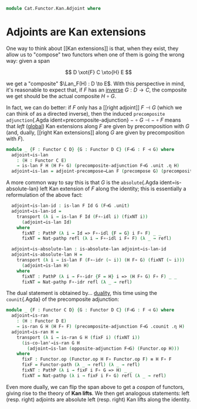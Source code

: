 <!--
```agda
open import Cat.Functor.Kan.Duality
open import Cat.Functor.Kan.Global
open import Cat.Instances.Functor
open import Cat.Functor.Kan.Base
open import Cat.Functor.Adjoint
open import Cat.Functor.Compose
open import Cat.Prelude
```
-->

```agda
module Cat.Functor.Kan.Adjoint where
```

<!--
```agda
open _=>_
open _⊣_

private
  variable
    o ℓ : Level
    C D E : Precategory o ℓ
```
-->

# Adjoints are Kan extensions

One way to think about [[Kan extensions]] is that, when they exist, they
allow us to "compose" two functors when one of them is going the wrong
way: given a span

$$
D \xot{F} C \xto{H} E
$$

we get a "composite" $\Lan_F(H) : D \to E$. With this perspective in
mind, it's reasonable to expect that, if $F$ has an [inverse] $G : D \to
C$, the composite we get should be the actual composite $H \circ G$.

In fact, we can do better: if $F$ only has a [[right adjoint]] $F \dashv
G$ (which we can think of as a directed inverse), then the induced
`precomposite adjunction`{.Agda ident=precomposite-adjunction} $- \circ
G \dashv - \circ F$ means that *left* ([global]) Kan extensions along
$F$ are given by precomposition with $G$ (and, dually, [[right Kan
extensions]] along $G$ are given by precomposition with $F$).

[inverse]: Cat.Functor.Equivalence.html
[global]: Cat.Functor.Kan.Global.html

```agda
module _ {F : Functor C D} {G : Functor D C} (F⊣G : F ⊣ G) where
  adjoint→is-lan
    : (H : Functor C E)
    → is-lan F H (H F∘ G) (precomposite-adjunction F⊣G .unit .η H)
  adjoint→is-lan = adjoint-precompose→Lan F (precompose G) (precomposite-adjunction F⊣G)
```

A more common way to say this is that $G$ is the `absolute`{.Agda
ident=is-absolute-lan} left Kan extension of $F$ along the identity;
this is essentially a reformulation of the above fact:

```agda
  adjoint→is-lan-id : is-lan F Id G (F⊣G .unit)
  adjoint→is-lan-id =
    transport (λ i → is-lan F Id (F∘-idl i) (fixNT i))
      (adjoint→is-lan Id)
    where
      fixNT : PathP (λ i → Id => F∘-idl {F = G} i F∘ F) _ _
      fixNT = Nat-pathp refl (λ i → F∘-idl i F∘ F) (λ _ → refl)

  adjoint→is-absolute-lan : is-absolute-lan adjoint→is-lan-id
  adjoint→is-absolute-lan H =
    transport (λ i → is-lan F (F∘-idr (~ i)) (H F∘ G) (fixNT (~ i)))
      (adjoint→is-lan H)
    where
      fixNT : PathP (λ i → F∘-idr {F = H} i => (H F∘ G) F∘ F) _ _
      fixNT = Nat-pathp F∘-idr refl (λ _ → refl)
```

The dual statement is obtained by... [duality], this time using the
`counit`{.Agda} of the precomposite adjunction:

[duality]: Cat.Functor.Kan.Duality.html

```agda
module _ {F : Functor C D} {G : Functor D C} (F⊣G : F ⊣ G) where
  adjoint→is-ran
    : (H : Functor D E)
    → is-ran G H (H F∘ F) (precomposite-adjunction F⊣G .counit .η H)
  adjoint→is-ran H =
    transport (λ i → is-ran G H (fixF i) (fixNT i))
      (is-co-lan'→is-ran G H
        (adjoint→is-lan (opposite-adjunction F⊣G) (Functor.op H)))
    where
      fixF : Functor.op (Functor.op H F∘ Functor.op F) ≡ H F∘ F
      fixF = Functor-path (λ _ → refl) (λ _ → refl)
      fixNT : PathP (λ i → fixF i F∘ G => H) _ _
      fixNT = Nat-pathp (λ i → fixF i F∘ G) refl (λ _ → refl)
```

Even more dually, we can flip the span above to get a *cospan* of
functors, giving rise to the theory of **Kan lifts**. We then get
analogous statements: left (resp. right) adjoints are absolute left
(resp. right) Kan lifts along the identity.
